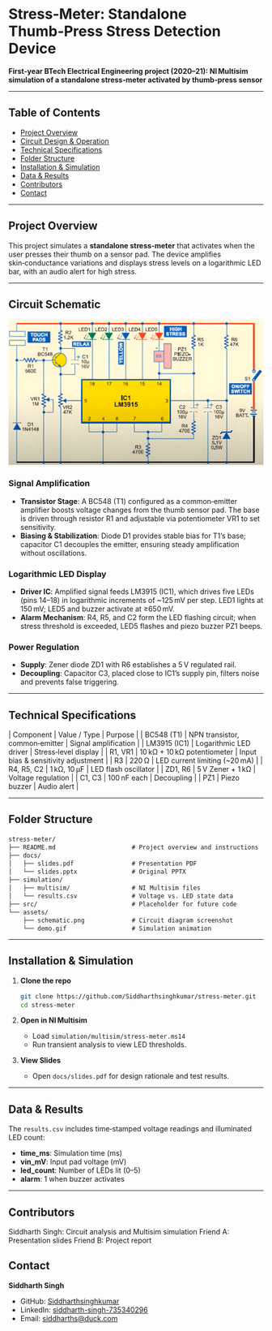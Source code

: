 # Stress‑Meter: Standalone Thumb‑Press Stress Detection Device

**First‑year BTech Electrical Engineering project (2020–21): NI Multisim simulation of a standalone stress‑meter activated by thumb‑press sensor**

---

## Table of Contents

* [Project Overview](#project-overview)
* [Circuit Design & Operation](#circuit-design--operation)
* [Technical Specifications](#technical-specifications)
* [Folder Structure](#folder-structure)
* [Installation & Simulation](#installation--simulation)
* [Data & Results](#data--results)
* [Contributors](#contributors)
* [Contact](#contact)

---

## Project Overview

This project simulates a **standalone stress‑meter** that activates when the user presses their thumb on a sensor pad. The device amplifies skin‑conductance variations and displays stress levels on a logarithmic LED bar, with an audio alert for high stress.

---

## Circuit Schematic

![Stress‑Meter Circuit Schematic](assets/schematic.png)

### Signal Amplification

* **Transistor Stage**: A BC548 (T1) configured as a common‑emitter amplifier boosts voltage changes from the thumb sensor pad. The base is driven through resistor R1 and adjustable via potentiometer VR1 to set sensitivity.
* **Biasing & Stabilization**: Diode D1 provides stable bias for T1’s base; capacitor C1 decouples the emitter, ensuring steady amplification without oscillations.

### Logarithmic LED Display

* **Driver IC**: Amplified signal feeds LM3915 (IC1), which drives five LEDs (pins 14–18) in logarithmic increments of \~125 mV per step. LED1 lights at 150 mV; LED5 and buzzer activate at ≥650 mV.
* **Alarm Mechanism**: R4, R5, and C2 form the LED flashing circuit; when stress threshold is exceeded, LED5 flashes and piezo buzzer PZ1 beeps.

### Power Regulation

* **Supply**: Zener diode ZD1 with R6 establishes a 5 V regulated rail.
* **Decoupling**: Capacitor C3, placed close to IC1’s supply pin, filters noise and prevents false triggering.

---

## Technical Specifications

| Component    | Value / Type                   | Purpose                             |
| BC548 (T1)   | NPN transistor, common‑emitter | Signal amplification                |
| LM3915 (IC1) | Logarithmic LED driver         | Stress‑level display                |
| R1, VR1      | 10 kΩ + 10 kΩ potentiometer    | Input bias & sensitivity adjustment |
| R3           | 220 Ω                          | LED current limiting (\~20 mA)      |
| R4, R5, C2   | 1 kΩ, 10 µF                    | LED flash oscillator                |
| ZD1, R6      | 5 V Zener + 1 kΩ               | Voltage regulation                  |
| C1, C3       | 100 nF each                    | Decoupling                          |
| PZ1          | Piezo buzzer                   | Audio alert                         |

---

## Folder Structure

```
stress‑meter/
├── README.md                     # Project overview and instructions  
├── docs/
│   ├── slides.pdf                # Presentation PDF  
│   └── slides.pptx               # Original PPTX  
├── simulation/
│   ├── multisim/                 # NI Multisim files  
│   └── results.csv               # Voltage vs. LED state data  
├── src/                          # Placeholder for future code  
└── assets/
    ├── schematic.png             # Circuit diagram screenshot  
    └── demo.gif                  # Simulation animation  
```

---

## Installation & Simulation

1. **Clone the repo**

   ```bash
   git clone https://github.com/Siddharthsinghkumar/stress-meter.git  
   cd stress-meter  
   ```
2. **Open in NI Multisim**

   * Load `simulation/multisim/stress-meter.ms14`
   * Run transient analysis to view LED thresholds.
3. **View Slides**

   * Open `docs/slides.pdf` for design rationale and test results.

---

## Data & Results

The `results.csv` includes time‑stamped voltage readings and illuminated LED count:

* **time\_ms**: Simulation time (ms)
* **vin\_mV**: Input pad voltage (mV)
* **led\_count**: Number of LEDs lit (0–5)
* **alarm**: 1 when buzzer activates

---

## Contributors

Siddharth Singh: Circuit analysis and Multisim simulation
Friend A: Presentation slides
Friend B: Project report


## Contact

**Siddharth Singh**

* GitHub: [Siddharthsinghkumar](https://github.com/Siddharthsinghkumar)
* LinkedIn: [siddharth-singh-735340296](https://www.linkedin.com/in/siddharth-singh-735340296/)
* Email: [siddharths@duck.com](mailto:siddharths@duck.com)

